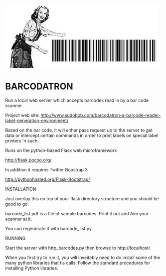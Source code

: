 
![](https://github.com/cogwheelcircuitworks/barcodatron/raw/master/logo_with_barcode.jpg "Logo Title Text 1") 
# BARCODATRON


Run a local web server which accepts barcodes read in by a bar code scanner.

Project web site: http://www.sudobob.com/barcodatron-a-barcode-reader-label-generation-environment/

Based on the bar code, it will either pass request up to the server to get data or
intercept certain commands in order to print labels 
on special label printers 'n such.

Runs on the python-based Flask web microframework 

http://flask.pocoo.org/

In addition it requires Twitter Boostrap 3

http://pythonhosted.org/Flask-Bootstrap/


INSTALLATION

Just overlay this on top of your flask directory structure and you should be good to go.

barcode_list.pdf is a file of sample barcodes. Print it out and Aim your scanner at it.

You can regenerate it with barcode_list.py



RUNNING

Start the server with http_barcodes.py then browse to http://localhost/


When you first try to run it, you will inveitably need to do install some of the many python libraries that tis calls. Follow the standard procedures for installing Python libraries.






